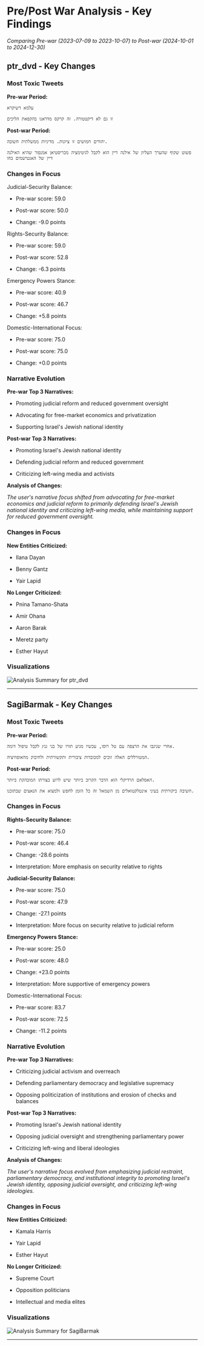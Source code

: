 # Pre/Post War Analysis - Key Findings

*Comparing Pre-war (2023-07-09 to 2023-10-07) to Post-war (2024-10-01 to 2024-12-30)*



## ptr_dvd - Key Changes


### Most Toxic Tweets


**Pre-war Period:**

```
עלמא דשיקרא
```

```
זו גם לא דיקטטורה. זה קרקס מדראנו בהקפאת הליכים
```


**Post-war Period:**

```
יהודים חמושים זו ציונות. מדיניות ממשלתית חשובה.
```

```
פשוט שקוף שהערך העליון של אילנה דיין הוא לקבל לגיטימציה מכריסטיאן אמנפור שהיא האילנה דיין של האנטישמים בחו
```


### Changes in Focus

Judicial-Security Balance:

- Pre-war score: 59.0

- Post-war score: 50.0

- Change: -9.0 points



Rights-Security Balance:

- Pre-war score: 59.0

- Post-war score: 52.8

- Change: -6.3 points



Emergency Powers Stance:

- Pre-war score: 40.9

- Post-war score: 46.7

- Change: +5.8 points



Domestic-International Focus:

- Pre-war score: 75.0

- Post-war score: 75.0

- Change: +0.0 points




### Narrative Evolution

**Pre-war Top 3 Narratives:**

- Promoting judicial reform and reduced government oversight

- Advocating for free-market economics and privatization

- Supporting Israel's Jewish national identity


**Post-war Top 3 Narratives:**

- Promoting Israel's Jewish national identity

- Defending judicial reform and reduced government

- Criticizing left-wing media and activists


**Analysis of Changes:**

*The user's narrative focus shifted from advocating for free-market economics and judicial reform to primarily defending Israel's Jewish national identity and criticizing left-wing media, while maintaining support for reduced government oversight.*



### Changes in Focus


**New Entities Criticized:**

- Ilana Dayan

- Benny Gantz

- Yair Lapid


**No Longer Criticized:**

- Pnina Tamano-Shata

- Amir Ohana

- Aaron Barak

- Meretz party

- Esther Hayut


### Visualizations

![Analysis Summary for ptr_dvd](data\user_analysis\analysis_ptr_dvd_20250112_174417.png)


---


## SagiBarmak - Key Changes


### Most Toxic Tweets


**Pre-war Period:**

```
אחרי שניגבו את הרצפה עם טל רוסו, עכשיו מגיע תורו של בני גנץ לקבל טיפול דומה.
```

```
המטורללים האלה זוכים למכובדות ציבורית ותקשורתית ולחיבוק מהאופוזיציה.
```


**Post-war Period:**

```
האסלאם הרדיקלי הוא הדבר הקרוב ביותר שיש לרוע בצורתו המובהקת ביותר.
```

```
חשיבה ביקורתית בעיני אינטלקטואלים מן השמאל זה כל הזמן לחפש ולמצוא את הנאצים שבתוכנו.
```


### Changes in Focus

**Rights-Security Balance:**

- Pre-war score: 75.0

- Post-war score: 46.4

- Change: -28.6 points

- Interpretation: More emphasis on security relative to rights



**Judicial-Security Balance:**

- Pre-war score: 75.0

- Post-war score: 47.9

- Change: -27.1 points

- Interpretation: More focus on security relative to judicial reform



**Emergency Powers Stance:**

- Pre-war score: 25.0

- Post-war score: 48.0

- Change: +23.0 points

- Interpretation: More supportive of emergency powers



Domestic-International Focus:

- Pre-war score: 83.7

- Post-war score: 72.5

- Change: -11.2 points




### Narrative Evolution

**Pre-war Top 3 Narratives:**

- Criticizing judicial activism and overreach

- Defending parliamentary democracy and legislative supremacy

- Opposing politicization of institutions and erosion of checks and balances


**Post-war Top 3 Narratives:**

- Promoting Israel's Jewish national identity

- Opposing judicial oversight and strengthening parliamentary power

- Criticizing left-wing and liberal ideologies


**Analysis of Changes:**

*The user's narrative focus evolved from emphasizing judicial restraint, parliamentary democracy, and institutional integrity to promoting Israel's Jewish identity, opposing judicial oversight, and criticizing left-wing ideologies.*



### Changes in Focus


**New Entities Criticized:**

- Kamala Harris

- Yair Lapid

- Esther Hayut


**No Longer Criticized:**

- Supreme Court

- Opposition politicians

- Intellectual and media elites


### Visualizations

![Analysis Summary for SagiBarmak](data\user_analysis\analysis_SagiBarmak_20250112_174418.png)


---
